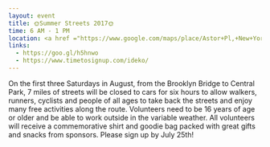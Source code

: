 ```yaml
---
layout: event
title: 🌞Summer Streets 2017🌞
time: 6 AM - 1 PM
location: <a href ="https://www.google.com/maps/place/Astor+Pl,+New+York,+NY+10003/@40.7298544,-73.9935865,17z/data=!3m1!4b1!4m5!3m4!1s0x89c2599bb1beab97:0x9434cad8e9358d95!8m2!3d40.7298544!4d-73.9913978">Astor Place</a>, Manhattan
links:
  - https://goo.gl/h5hnwo
  - https://www.timetosignup.com/ideko/
---
```

On the first three Saturdays in August, from the Brooklyn Bridge to Central Park, 7 miles of streets will be closed to cars for six hours to allow walkers, runners, cyclists and people of all ages to take back the streets and enjoy many free activities along the route. Volunteers need to be 16 years of age or older and be able to work outside in the variable weather. All volunteers will receive a commemorative shirt and goodie bag packed with great gifts and snacks from sponsors. Please sign up by July 25th!

